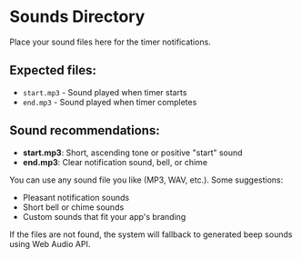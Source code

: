 # Sounds Directory

Place your sound files here for the timer notifications.

## Expected files:
- `start.mp3` - Sound played when timer starts
- `end.mp3` - Sound played when timer completes

## Sound recommendations:
- **start.mp3**: Short, ascending tone or positive "start" sound
- **end.mp3**: Clear notification sound, bell, or chime

You can use any sound file you like (MP3, WAV, etc.). Some suggestions:
- Pleasant notification sounds
- Short bell or chime sounds
- Custom sounds that fit your app's branding

If the files are not found, the system will fallback to generated beep sounds using Web Audio API.